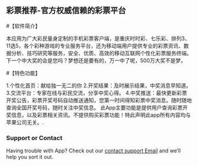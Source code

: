 ## 彩票推荐-官方权威信赖的彩票平台

#【软件简介】

   本应用为广大彩民量身定制的手机彩票客户端，是重庆时时彩、七乐彩、排列3、11选5，各个彩种游戏的专业服务平台，还为移动端用户提供专业的彩票资讯、数据分析、技巧研究等服务，安全、优质、高效的移动互联网个性化彩票服务终端。下一个中大奖的会是您吗？梦想还是要有的，万一中了呢，500万大奖不是梦。

#【特色功能】

1.个性化首页：献给独一无二的你
2.开奖结果：及时展示结果，中奖消息早知道。
3.交流平台：专家在线与彩民交流，分享中奖心得。
4.中奖推送：最快更新彩票开奖公告，彩票开奖号码自动推送通知，您第一时间得知彩票中奖消息。随时随地查询全国开奖号码，随时关注中奖信息。
此App主要功能是提供用户查询彩票开奖信息，以及彩票相关资讯。不提供购买彩票功能！特此声明此app所有内容均与苹果公司无关。.


### Support or Contact

Having trouble with App? Check out our [contact support Email](mailto:ehx382@163.com) and we’ll help you sort it out.
